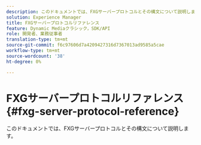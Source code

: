 ```yaml
---
description: このドキュメントでは、FXGサーバープロトコルとその構文について説明します。
solution: Experience Manager
title: FXGサーバープロトコルリファレンス
feature: Dynamic Mediaクラシック，SDK/API
role: 開発者、業務従事者
translation-type: tm+mt
source-git-commit: f6c97606d7a4209427316d7367013ad9585a5cae
workflow-type: tm+mt
source-wordcount: '38'
ht-degree: 0%

---
```



# FXGサーバープロトコルリファレンス{#fxg-server-protocol-reference}

このドキュメントでは、FXGサーバープロトコルとその構文について説明します。

